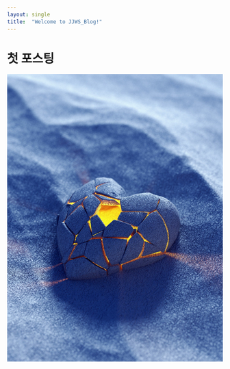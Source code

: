 ```yaml
---
layout: single
title:  "Welcome to JJWS_Blog!"
---
```


# 첫 포스팅

![heart](../images/2021-10-24-first/heart.jpg)

